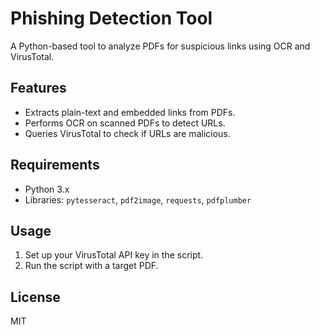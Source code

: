 # Phishing Detection Tool

A Python-based tool to analyze PDFs for suspicious links using OCR and VirusTotal.

## Features
- Extracts plain-text and embedded links from PDFs.
- Performs OCR on scanned PDFs to detect URLs.
- Queries VirusTotal to check if URLs are malicious.

## Requirements
- Python 3.x
- Libraries: `pytesseract`, `pdf2image`, `requests`, `pdfplumber`

## Usage
1. Set up your VirusTotal API key in the script.
2. Run the script with a target PDF.

## License
MIT

